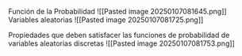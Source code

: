 Función de la Probabilidad
![[Pasted image 20250107081645.png]]
Variables aleatorias
![[Pasted image 20250107081725.png]]

Propiedades que deben satisfacer las funciones de probabilidad de variables aleatorias
discretas
![[Pasted image 20250107081753.png]]


